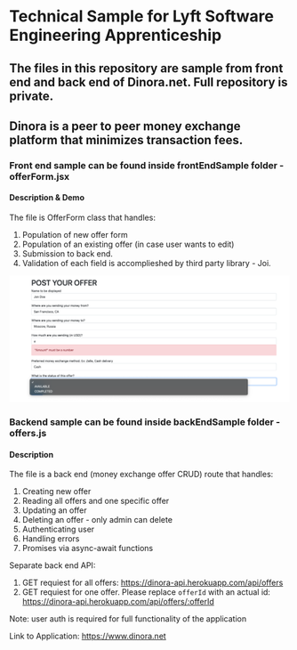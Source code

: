 # Technical Sample for Lyft Software Engineering Apprenticeship

## The files in this repository are sample from front end and back end of Dinora.net. Full repository is private. 

## Dinora is a peer to peer money exchange platform that minimizes transaction fees.

### Front end sample can be found inside frontEndSample folder - offerForm.jsx

#### Description & Demo
The file is OfferForm class that handles:
1. Population of new offer form
2. Population of an existing offer (in case user wants to edit) 
3. Submission to back end. 
4. Validation of each field is accomplieshed by third party library - Joi.

![Form Demo](/demos/form.png)

### Backend sample can be found inside backEndSample folder - offers.js

#### Description
The file is a back end (money exchange offer CRUD) route that handles:
1. Creating new offer
2. Reading all offers and one specific offer
3. Updating an offer
4. Deleting an offer - only admin can delete
5. Authenticating user
6. Handling errors
7. Promises via async-await functions

Separate back end API:
1. GET requiest for all offers: https://dinora-api.herokuapp.com/api/offers
2. GET requiest for one offer. Please replace `offerId` with an actual id: https://dinora-api.herokuapp.com/api/offers/:offerId

Note: user auth is required for full functionality of the application

Link to Application:
https://www.dinora.net

